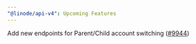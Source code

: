 ```yaml
---
"@linode/api-v4": Upcoming Features
---
```


Add new endpoints for Parent/Child account switching ([#9944](https://github.com/linode/manager/pull/9944))
